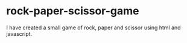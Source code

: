 # rock-paper-scissor-game
I have created a small game of rock, paper and scissor using html and javascript.
